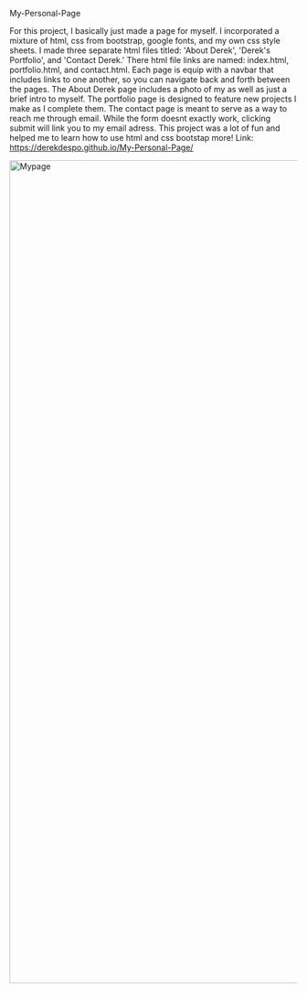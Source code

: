 My-Personal-Page

For this project, I basically just made a page for myself.
I incorporated a mixture of html, css from bootstrap, google fonts, and my own css style sheets.
I made three separate html files titled: 'About Derek', 'Derek's Portfolio', and 'Contact Derek.'
There html file links are named: index.html, portfolio.html, and contact.html.
Each page is equip with a navbar that includes links to one another, so you can navigate back and forth between the pages.
The About Derek page includes a photo of my as well as just a brief intro to myself.
The portfolio page is designed to feature new projects I make as I complete them.
The contact page is meant to serve as a way to reach me through email. While the form doesnt exactly work, clicking submit will link you to my email adress.
This project was a lot of fun and helped me to learn how to use html and css bootstap more!
Link: https://derekdespo.github.io/My-Personal-Page/

<img width="1440" alt="Mypage" src="https://user-images.githubusercontent.com/65831812/84328315-abb8c300-ab4f-11ea-9fa2-5679be332b4b.png">


